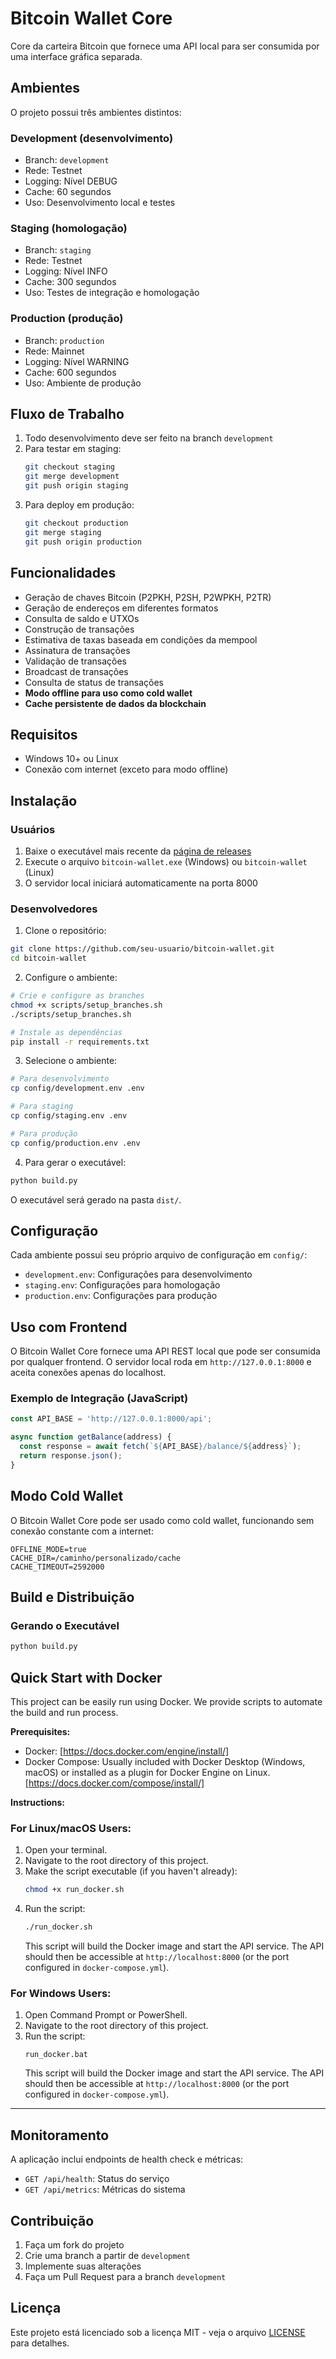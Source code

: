 # Bitcoin Wallet Core

Core da carteira Bitcoin que fornece uma API local para ser consumida por uma interface gráfica separada.

## Ambientes

O projeto possui três ambientes distintos:

### Development (desenvolvimento)
- Branch: `development`
- Rede: Testnet
- Logging: Nível DEBUG
- Cache: 60 segundos
- Uso: Desenvolvimento local e testes

### Staging (homologação)
- Branch: `staging`
- Rede: Testnet
- Logging: Nível INFO
- Cache: 300 segundos
- Uso: Testes de integração e homologação

### Production (produção)
- Branch: `production`
- Rede: Mainnet
- Logging: Nível WARNING
- Cache: 600 segundos
- Uso: Ambiente de produção

## Fluxo de Trabalho

1. Todo desenvolvimento deve ser feito na branch `development`
2. Para testar em staging:
   ```bash
   git checkout staging
   git merge development
   git push origin staging
   ```
3. Para deploy em produção:
   ```bash
   git checkout production
   git merge staging
   git push origin production
   ```

## Funcionalidades

- Geração de chaves Bitcoin (P2PKH, P2SH, P2WPKH, P2TR)
- Geração de endereços em diferentes formatos
- Consulta de saldo e UTXOs
- Construção de transações
- Estimativa de taxas baseada em condições da mempool
- Assinatura de transações
- Validação de transações
- Broadcast de transações
- Consulta de status de transações
- **Modo offline para uso como cold wallet**
- **Cache persistente de dados da blockchain**

## Requisitos

- Windows 10+ ou Linux
- Conexão com internet (exceto para modo offline)

## Instalação

### Usuários
1. Baixe o executável mais recente da [página de releases](https://github.com/seu-usuario/bitcoin-wallet/releases)
2. Execute o arquivo `bitcoin-wallet.exe` (Windows) ou `bitcoin-wallet` (Linux)
3. O servidor local iniciará automaticamente na porta 8000

### Desenvolvedores
1. Clone o repositório:
```bash
git clone https://github.com/seu-usuario/bitcoin-wallet.git
cd bitcoin-wallet
```

2. Configure o ambiente:
```bash
# Crie e configure as branches
chmod +x scripts/setup_branches.sh
./scripts/setup_branches.sh

# Instale as dependências
pip install -r requirements.txt
```

3. Selecione o ambiente:
```bash
# Para desenvolvimento
cp config/development.env .env

# Para staging
cp config/staging.env .env

# Para produção
cp config/production.env .env
```

4. Para gerar o executável:
```bash
python build.py
```

O executável será gerado na pasta `dist/`.

## Configuração

Cada ambiente possui seu próprio arquivo de configuração em `config/`:

- `development.env`: Configurações para desenvolvimento
- `staging.env`: Configurações para homologação
- `production.env`: Configurações para produção

## Uso com Frontend

O Bitcoin Wallet Core fornece uma API REST local que pode ser consumida por qualquer frontend. O servidor local roda em `http://127.0.0.1:8000` e aceita conexões apenas do localhost.

### Exemplo de Integração (JavaScript)
```javascript
const API_BASE = 'http://127.0.0.1:8000/api';

async function getBalance(address) {
  const response = await fetch(`${API_BASE}/balance/${address}`);
  return response.json();
}
```

## Modo Cold Wallet

O Bitcoin Wallet Core pode ser usado como cold wallet, funcionando sem conexão constante com a internet:

```
OFFLINE_MODE=true
CACHE_DIR=/caminho/personalizado/cache
CACHE_TIMEOUT=2592000
```

## Build e Distribuição

### Gerando o Executável
```bash
python build.py
```

## Quick Start with Docker

This project can be easily run using Docker. We provide scripts to automate the build and run process.

**Prerequisites:**
*   Docker: [https://docs.docker.com/engine/install/]
*   Docker Compose: Usually included with Docker Desktop (Windows, macOS) or installed as a plugin for Docker Engine on Linux. [https://docs.docker.com/compose/install/]

**Instructions:**

### For Linux/macOS Users:
1.  Open your terminal.
2.  Navigate to the root directory of this project.
3.  Make the script executable (if you haven't already):
    ```bash
    chmod +x run_docker.sh
    ```
4.  Run the script:
    ```bash
    ./run_docker.sh
    ```
    This script will build the Docker image and start the API service. The API should then be accessible at `http://localhost:8000` (or the port configured in `docker-compose.yml`).

### For Windows Users:
1.  Open Command Prompt or PowerShell.
2.  Navigate to the root directory of this project.
3.  Run the script:
    ```batch
    run_docker.bat
    ```
    This script will build the Docker image and start the API service. The API should then be accessible at `http://localhost:8000` (or the port configured in `docker-compose.yml`).

---

## Monitoramento

A aplicação inclui endpoints de health check e métricas:

- `GET /api/health`: Status do serviço
- `GET /api/metrics`: Métricas do sistema

## Contribuição

1. Faça um fork do projeto
2. Crie uma branch a partir de `development`
3. Implemente suas alterações
4. Faça um Pull Request para a branch `development`

## Licença

Este projeto está licenciado sob a licença MIT - veja o arquivo [LICENSE](LICENSE) para detalhes. 